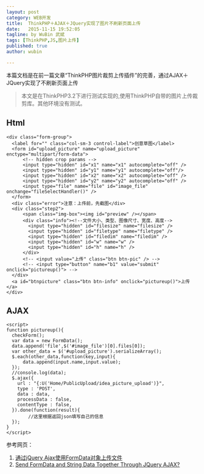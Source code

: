 ```yaml
---
layout: post
category: WEB开发
title:  ThinkPHP＋AJAX＋JQuery实现了图片不刷新页面上传
date:   2015-11-15 19:52:05
tagline: by WuBin 武斌
tags: [ThinkPHP,JS,图片上传]
published: true
author: wubin

---
```


本篇文档是在前一篇文章“ThinkPHP图片裁剪上传插件”的完善，通过AJAX＋JQuery实现了不刷新页面上传

<!--more-->


>本文是在ThinkPHP3.2下进行测试实现的,使用ThinkPHP自带的图片上传裁剪库。其他环境没有测试。

## Html

	<div class="form-group">
      <label for="" class="col-sm-3 control-label">创意草图</label>
      <form id="upload_picture" name="upload_picture" enctype="multipart/form-data">
          <!-- hidden crop params -->
          <input type="hidden" id="x1" name="x1" autocomplete="off" />
          <input type="hidden" id="y1" name="y1" autocomplete="off"/>
          <input type="hidden" id="x2" name="x2" autocomplete="off" />
          <input type="hidden" id="y2" name="y2" autocomplete="off" />
          <input type="file" name="file" id="image_file" onchange="fileSelectHandler()" />
      </form>
      <div class="error">注意：上传前，先截图</div>
      <div class="step2">
          <span class="img-box"><img id="preview" /></span>
          <div class="info"><!--文件大小、类型、图像尺寸、宽度、高度-->
            <input type="hidden" id="filesize" name="filesize" />
            <input type="hidden" id="filetype" name="filetype" />
            <input type="hidden" id="filedim" name="filedim" />
            <input type="hidden" id="w" name="w" />
            <input type="hidden" id="h" name="h" />
          </div>
          <!-- <input value="上传" class="btn btn-pic" /> -->
          <!-- <input type="button" name="b1" value="submit" onclick="pictureup()"> -->
      </div>
      <a id="btnpicture" class="btn btn-info" onclick="pictureup()">上传</a>
    </div>
 
## AJAX

	<script>
    function pictureup(){
      checkForm();
      var data = new FormData();
      data.append('file',$('#image_file')[0].files[0]);
      var other_data = $('#upload_picture').serializeArray();
      $.each(other_data,function(key,input){
          data.append(input.name,input.value);
      });
      //console.log(data);
      $.ajax({
        url : "{:U('Home/PublicUpload/idea_picture_upload')}",
        type : 'POST',
        data : data,
        processData : false,
        contentType : false,
      }).done(function(result){
      		//这里根据返回json填写自己的信息
      });
    }
    </script>

参考网页：

1. [通过jQuery Ajax使用FormData对象上传文件](http://www.jianshu.com/p/46e6e03a0d53)
2. [Send FormData and String Data Together Through JQuery AJAX?](http://stackoverflow.com/questions/21060247/send-formdata-and-string-data-together-through-jquery-ajax)